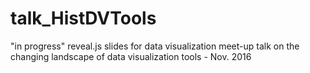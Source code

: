 # talk_HistDVTools
"in progress"      reveal.js slides for data visualization meet-up talk on the changing landscape of data visualization tools - Nov. 2016
